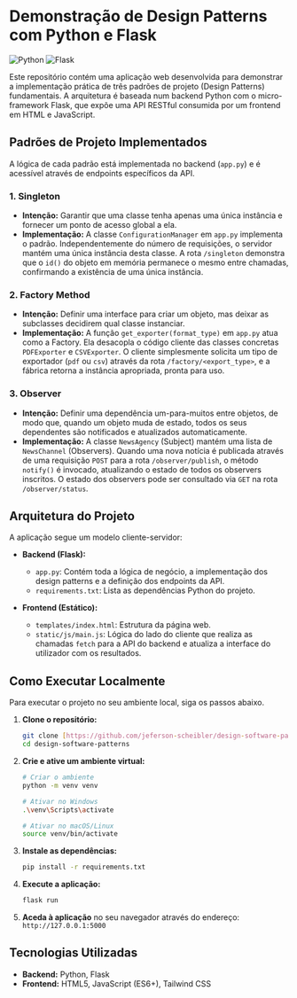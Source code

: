 # Demonstração de Design Patterns com Python e Flask

![Python](https://img.shields.io/badge/Python-3.8%2B-blue.svg)
![Flask](https://img.shields.io/badge/Flask-2.2%2B-black.svg)

Este repositório contém uma aplicação web desenvolvida para demonstrar a implementação prática de três padrões de projeto (Design Patterns) fundamentais. A arquitetura é baseada num backend Python com o micro-framework Flask, que expõe uma API RESTful consumida por um frontend em HTML e JavaScript.

## Padrões de Projeto Implementados

A lógica de cada padrão está implementada no backend (`app.py`) e é acessível através de endpoints específicos da API.

### 1. Singleton
- **Intenção:** Garantir que uma classe tenha apenas uma única instância e fornecer um ponto de acesso global a ela.
- **Implementação:** A classe `ConfigurationManager` em `app.py` implementa o padrão. Independentemente do número de requisições, o servidor mantém uma única instância desta classe. A rota `/singleton` demonstra que o `id()` do objeto em memória permanece o mesmo entre chamadas, confirmando a existência de uma única instância.

### 2. Factory Method
- **Intenção:** Definir uma interface para criar um objeto, mas deixar as subclasses decidirem qual classe instanciar.
- **Implementação:** A função `get_exporter(format_type)` em `app.py` atua como a Factory. Ela desacopla o código cliente das classes concretas `PDFExporter` e `CSVExporter`. O cliente simplesmente solicita um tipo de exportador (`pdf` ou `csv`) através da rota `/factory/<export_type>`, e a fábrica retorna a instância apropriada, pronta para uso.

### 3. Observer
- **Intenção:** Definir uma dependência um-para-muitos entre objetos, de modo que, quando um objeto muda de estado, todos os seus dependentes são notificados e atualizados automaticamente.
- **Implementação:** A classe `NewsAgency` (Subject) mantém uma lista de `NewsChannel` (Observers). Quando uma nova notícia é publicada através de uma requisição `POST` para a rota `/observer/publish`, o método `notify()` é invocado, atualizando o estado de todos os observers inscritos. O estado dos observers pode ser consultado via `GET` na rota `/observer/status`.

## Arquitetura do Projeto

A aplicação segue um modelo cliente-servidor:

- **Backend (Flask):**
  - `app.py`: Contém toda a lógica de negócio, a implementação dos design patterns e a definição dos endpoints da API.
  - `requirements.txt`: Lista as dependências Python do projeto.

- **Frontend (Estático):**
  - `templates/index.html`: Estrutura da página web.
  - `static/js/main.js`: Lógica do lado do cliente que realiza as chamadas `fetch` para a API do backend e atualiza a interface do utilizador com os resultados.

## Como Executar Localmente

Para executar o projeto no seu ambiente local, siga os passos abaixo.

1.  **Clone o repositório:**
    ```bash
    git clone [https://github.com/jeferson-scheibler/design-software-patterns.git](https://github.com/jeferson-scheibler/design-software-patterns.git)
    cd design-software-patterns
    ```

2.  **Crie e ative um ambiente virtual:**
    ```bash
    # Criar o ambiente
    python -m venv venv

    # Ativar no Windows
    .\venv\Scripts\activate

    # Ativar no macOS/Linux
    source venv/bin/activate
    ```

3.  **Instale as dependências:**
    ```bash
    pip install -r requirements.txt
    ```

4.  **Execute a aplicação:**
    ```bash
    flask run
    ```

5.  **Aceda à aplicação** no seu navegador através do endereço:
    `http://127.0.0.1:5000`

## Tecnologias Utilizadas

- **Backend:** Python, Flask
- **Frontend:** HTML5, JavaScript (ES6+), Tailwind CSS